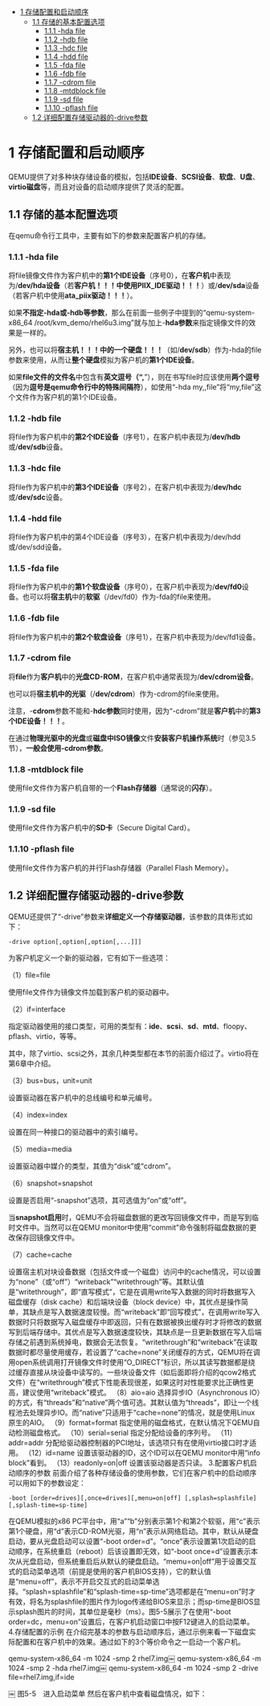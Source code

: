 
<!-- @import "[TOC]" {cmd="toc" depthFrom=1 depthTo=6 orderedList=false} -->

<!-- code_chunk_output -->

* [1 存储配置和启动顺序](#1-存储配置和启动顺序)
	* [1.1 存储的基本配置选项](#11-存储的基本配置选项)
		* [1.1.1 \-hda file](#111-hda-file)
		* [1.1.2 \-hdb file](#112-hdb-file)
		* [1.1.3 \-hdc file](#113-hdc-file)
		* [1.1.4 \-hdd file](#114-hdd-file)
		* [1.1.5 \-fda file](#115-fda-file)
		* [1.1.6 \-fdb file](#116-fdb-file)
		* [1.1.7 \-cdrom file](#117-cdrom-file)
		* [1.1.8 \-mtdblock file](#118-mtdblock-file)
		* [1.1.9 \-sd file](#119-sd-file)
		* [1.1.10 \-pflash file](#1110-pflash-file)
	* [1.2 详细配置存储驱动器的\-drive参数](#12-详细配置存储驱动器的-drive参数)

<!-- /code_chunk_output -->

# 1 存储配置和启动顺序

QEMU提供了对多种块存储设备的模拟，包括**IDE设备**、**SCSI设备**、**软盘**、**U盘**、**virtio磁盘**等，而且对设备的启动顺序提供了灵活的配置。

## 1.1 存储的基本配置选项

在qemu命令行工具中，主要有如下的参数来配置客户机的存储。

### 1.1.1 \-hda file

将file镜像文件作为客户机中的**第1个IDE设备**（序号0），在**客户机**中表现为/**dev/hda设备**（若**客户机！！！**中使用**PIIX\_IDE驱动！！！**）或/**dev/sda**设备（若客户机中使用**ata\_piix驱动！！！**）。

如果**不指定\-hda或\-hdb等参数**，那么在前面一些例子中提到的“qemu\-system\-x86\_64 /root/kvm_demo/rhel6u3.img”就与加上\-**hda参数**来指定镜像文件的效果是一样的。

另外，也可以将**宿主机！！！**中的**一个硬盘！！！**（如/**dev/sdb**）作为\-hda的file参数来使用，从而让**整个硬盘**模拟为客户机的**第1个IDE设备**。

如果**file文件的文件名**中包含有**英文逗号（“,**”），则在书写file时应该使用**两个逗号**（因为**逗号是qemu命令行中的特殊间隔符**），如使用“\-hda my,,file”将“my,file”这个文件作为客户机的第1个IDE设备。

### 1.1.2 \-hdb file

将file作为客户机中的**第2个IDE设备**（序号1），在客户机中表现为/**dev/hdb**或/**dev/sdb**设备。

### 1.1.3 \-hdc file

将file作为客户机中的**第3个IDE设备**（序号2），在客户机中表现为/**dev/hdc**或/**dev/sdc**设备。

### 1.1.4 \-hdd file

将file作为客户机中的第4个IDE设备（序号3），在客户机中表现为/dev/hdd或/dev/sdd设备。

### 1.1.5 \-fda file

将file作为客户机中的**第1个软盘设备**（序号0），在客户机中表现为/**dev/fd0**设备。也可以将**宿主机**中的**软驱**（/dev/fd0）作为\-fda的file来使用。

### 1.1.6 \-fdb file

将file作为客户机中的**第2个软盘设备**（序号1），在客户机中表现为/dev/fd1设备。

### 1.1.7 \-cdrom file

将**file**作为**客户机**中的**光盘CD\-ROM**，在客户机中通常表现为/**dev/cdrom设备**。

也可以将**宿主机中的光驱**（/**dev/cdrom**）作为\-cdrom的file来使用。

注意，\-**cdrom**参数不能和\-**hdc参数**同时使用，因为“\-cdrom”就是**客户机**中的**第3个IDE设备！！！**。

在通过**物理光驱中的光盘**或**磁盘中ISO镜像**文件**安装客户机操作系统**时（参见3.5节），**一般会使用\-cdrom参数**。

### 1.1.8 \-mtdblock file

使用file文件作为客户机自带的一个**Flash存储器**（通常说的**闪存**）。

### 1.1.9 \-sd file

使用file文件作为客户机中的**SD卡**（Secure Digital Card）。

### 1.1.10 \-pflash file

使用file文件作为客户机的并行Flash存储器（Parallel Flash Memory）。

## 1.2 详细配置存储驱动器的\-drive参数

QEMU还提供了“\-drive”参数来**详细定义一个存储驱动器**，该参数的具体形式如下：

```
-drive option[,option[,option[,...]]]
```

为客户机定义一个新的驱动器，它有如下一些选项：

（1）file=file

使用file文件作为镜像文件加载到客户机的驱动器中。

（2）if=interface

指定驱动器使用的接口类型，可用的类型有：**ide**、**scsi**、**sd**、**mtd**、floopy、pflash、virtio，等等。

其中，除了virtio、scsi之外，其余几种类型都在本节的前面介绍过了。virtio将在第6章中介绍。

（3）bus=bus，unit=unit

设置驱动器在客户机中的总线编号和单元编号。

（4）index=index

设置在同一种接口的驱动器中的索引编号。

（5）media=media

设置驱动器中媒介的类型，其值为“disk”或“cdrom”。

（6）snapshot=snapshot

设置是否启用“\-snapshot”选项，其可选值为“on”或“off”。

当**snapshot启用**时，QEMU不会将磁盘数据的更改写回镜像文件中，而是写到临时文件中。当然可以在QEMU monitor中使用“commit”命令强制将磁盘数据的更改保存回镜像文件中。

（7）cache=cache

设置宿主机对块设备数据（包括文件或一个磁盘）访问中的cache情况，可以设置为“none”（或“off”）“writeback”“writethrough”等。其默认值是“writethrough”，即“直写模式”，它是在调用write写入数据的同时将数据写入磁盘缓存（disk cache）和后端块设备（block device）中，其优点是操作简单，其缺点是写入数据速度较慢。而“writeback”即“回写模式”，在调用write写入数据时只将数据写入磁盘缓存中即返回，只有在数据被换出缓存时才将修改的数据写到后端存储中。其优点是写入数据速度较快，其缺点是一旦更新数据在写入后端存储之前遇到系统掉电，数据会无法恢复。“writethrough”和“writeback”在读取数据时都尽量使用缓存，若设置了“cache=none”关闭缓存的方式，QEMU将在调用open系统调用打开镜像文件时使用“O_DIRECT”标识，所以其读写数据都是绕过缓存直接从块设备中读写的。一些块设备文件（如后面即将介绍的qcow2格式文件）在“writethrough”模式下性能表现很差，如果这时对性能要求比正确性更高，建议使用“writeback”模式。
（8）aio=aio
选择异步IO（Asynchronous IO）的方式，有“threads”和“native”两个值可选。其默认值为“threads”，即让一个线程池去处理异步IO。而“native”只适用于“cache=none”的情况，就是使用Linux原生的AIO。
（9）format=format
指定使用的磁盘格式，在默认情况下QEMU自动检测磁盘格式。
（10）serial=serial
指定分配给设备的序列号。
（11）addr=addr
分配给驱动器控制器的PCI地址，该选项只有在使用virtio接口时才适用。
（12）id=name
设置该驱动器的ID，这个ID可以在QEMU monitor中用“info block”看到。
（13）readonly=on|off
设置该驱动器是否只读。
3.配置客户机启动顺序的参数
前面介绍了各种存储设备的使用参数，它们在客户机中的启动顺序可以用如下的参数设定：

```
-boot [order=drives][,once=drives][,menu=on|off] [,splash=splashfile] [,splash-time=sp-time]
```

在QEMU模拟的x86 PC平台中，用“a”“b”分别表示第1个和第2个软驱，用“c”表示第1个硬盘，用“d”表示CD-ROM光驱，用“n”表示从网络启动。其中，默认从硬盘启动，要从光盘启动可以设置“-boot order=d”。“once”表示设置第1次启动的启动顺序，在系统重启（reboot）后该设置即无效，如“-boot once=d”设置表示本次从光盘启动，但系统重启后从默认的硬盘启动。“memu=on|off”用于设置交互式的启动菜单选项（前提是使用的客户机BIOS支持），它的默认值是“menu=off”，表示不开启交互式的启动菜单选择。“splash=splashfile”和“splash-time=sp-time”选项都是在“menu=on”时才有效，将名为splashfile的图片作为logo传递给BIOS来显示；而sp-time是BIOS显示splash图片的时间，其单位是毫秒（ms）。图5-5展示了在使用“-boot order=dc，menu=on”设置后，在客户机启动窗口中按F12键进入的启动菜单。
4.存储配置的示例
在介绍完基本的参数与启动顺序后，通过示例来看一下磁盘实际配置和在客户机中的效果。通过如下的3个等价命令之一启动一个客户机。

qemu-system-x86_64 -m 1024 -smp 2 rhel7.img￼ qemu-system-x86_64 -m 1024 -smp 2 -hda rhel7.img￼ qemu-system-x86_64 -m 1024 -smp 2 -drive file=rhel7.img,if=ide

￼
图5-5　进入启动菜单
然后在客户机中查看磁盘情况，如下：